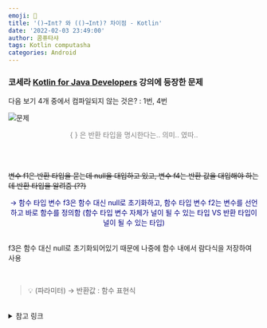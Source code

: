 ```yaml
---
emoji: 💬
title: '()→Int? 와 (()→Int)? 차이점 - Kotlin'
date: '2022-02-03 23:49:00'
author: 콤퓨타샤
tags: Kotlin computasha 
categories: Android
---
```


### 코세라 [Kotlin for Java Developers](https://www.coursera.org/learn/kotlin-for-java-developers?) 강의에 등장한 문제

다음 보기 4개 중에서 컴파일되지 않는 것은? : 1번, 4번

![문제](/nullable-question.png)
<div style="text-align:center"><span style="color:gray;">{ } 은 반환 타입을 명시한다는.. 의미.. 였따..</span></div>

<br><br>

~~변수 f1은 반환 타입을 묻는데 null을 대입하고 있고, 변수 f4는 반환 값을 대입해야 하는데 반환 타입을 알려줌 (??)~~

<div style="text-align:center"><span style="color:navy;">→ 함수 타입 변수 f3은 함수 대신 null로 초기화하고, 함수 타입 변수 f2는 변수를 선언하고 바로 함수를 정의함 (함수 타입 변수 자체가 널이 될 수 있는 타입 VS 반환 타입이 널이 될 수 있는 타입)</span></div>

<br>

f3은 함수 대신 null로 초기화되어있기 때문에 나중에 함수 내에서 람다식을 저장하여 사용

<br>


> 💡 (파라미터) → 반환값  : 함수 표현식

<br>

<details>
<summary>참고 링크</summary>

[[Kotlin] 코틀린 고차 함수](https://taehyungk.github.io/posts/android-kotlin-high-order-function/)  
[[Kotlin 강좌] 21. 고차 함수와 람다의 활용 : 네이버 블로그 (naver.com)](https://m.blog.naver.com/PostView.naver?isHttpsRedirect=true&blogId=yuyyulee&logNo=221388063341)

</details>

<br><br>
